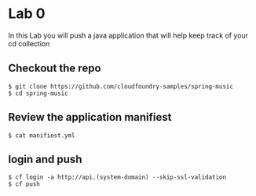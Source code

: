 # Lab 0

In this Lab you will push a java application that will help keep track of your cd collection

## Checkout the repo 

```
$ git clone https://github.com/cloudfoundry-samples/spring-music
$ cd spring-music
```
## Review the application manifiest 

```
$ cat manifiest.yml
```

## login and push
```
$ cf login -a http://api.(system-domain) --skip-ssl-validation
$ cf push
```
